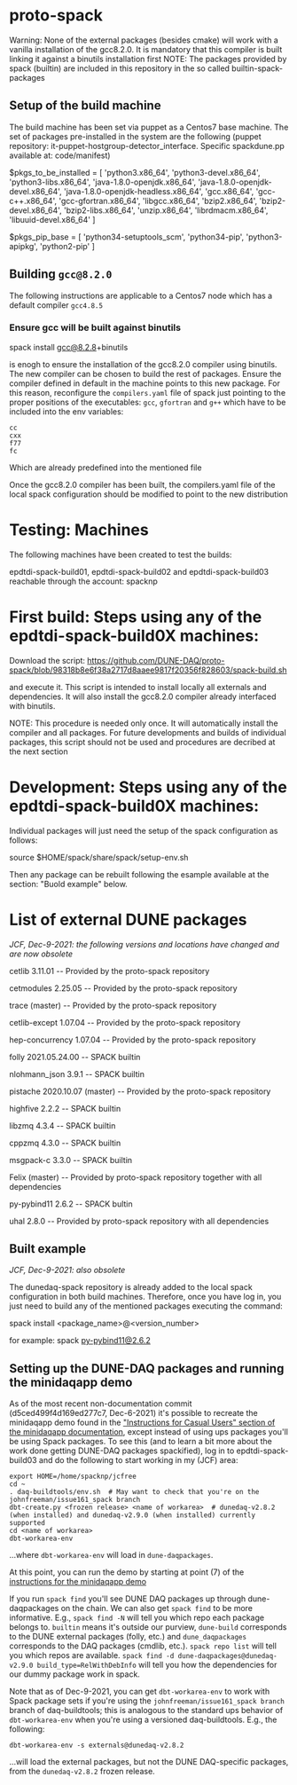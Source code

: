 # proto-spack
Warning: None of the external packages (besides cmake) will work with a vanilla installation of the gcc8.2.0. It is mandatory that this compiler is built linking it against a binutils installation first
NOTE: The packages provided by spack (builtin) are included in this repository in the so called builtin-spack-packages

## Setup of the build machine
The build machine has been set via puppet as a Centos7 base machine. The set of packages pre-installed in the system are the following (puppet repository: it-puppet-hostgroup-detector_interface. Specific spackdune.pp available at: code/manifest)

$pkgs_to_be_installed = [ 'python3.x86_64', 'python3-devel.x86_64', 'python3-libs.x86_64', 'java-1.8.0-openjdk.x86_64', 'java-1.8.0-openjdk-devel.x86_64', 'java-1.8.0-openjdk-headless.x86_64', 'gcc.x86_64', 'gcc-c++.x86_64', 'gcc-gfortran.x86_64', 'libgcc.x86_64', 
'bzip2.x86_64', 'bzip2-devel.x86_64', 'bzip2-libs.x86_64', 'unzip.x86_64', 'librdmacm.x86_64', 'libuuid-devel.x86_64' ]

$pkgs_pip_base = [ 'python34-setuptools_scm', 'python34-pip', 'python3-apipkg', 'python2-pip' ]


## Building `gcc@8.2.0`
The following instructions are applicable to a Centos7 node which has a default compiler `gcc4.8.5`
### Ensure gcc will be built against binutils
spack install gcc@8.2.8+binutils 

is enogh to ensure the installation of the gcc8.2.0 compiler using binutils.   
The new compiler can be chosen to build the rest of packages. Ensure the compiler defined in default in the machine points to this new package. For this reason, reconfigure the `compilers.yaml` file of spack just pointing to the proper positions of the executables: `gcc`, `gfortran` and `g++` which have to be included into the env variables:
```
cc
cxx
f77
fc
```
Which are already predefined into the mentioned file

Once the gcc8.2.0 compiler has been built, the compilers.yaml file of the local spack configuration should be modified to point to the new distribution 

# Testing: Machines
The following machines have been created to test the builds:

epdtdi-spack-build01, epdtdi-spack-build02 and epdtdi-spack-build03 reachable through the account: spacknp

# First build: Steps using any of the epdtdi-spack-build0X machines:

Download the script: https://github.com/DUNE-DAQ/proto-spack/blob/98318b8e6f38a2717d8aaee9817f20356f828603/spack-build.sh

and execute it. This script is intended to install locally all externals and dependencies. It will also install the gcc8.2.0 compiler already interfaced with binutils.

NOTE: This procedure is needed only once. It will automatically install the compiler and all packages. For future developments and builds of individual packages, this script should not be used and procedures are decribed at the next section

# Development: Steps using any of the epdtdi-spack-build0X machines:

Individual packages will just need the setup of the spack configuration as follows:

source $HOME/spack/share/spack/setup-env.sh

Then any package can be rebuilt following the esample available at the section: "Buold example"  below. 

# List of external DUNE packages

_JCF, Dec-9-2021: the following versions and locations have changed and are now obsolete_

cetlib 3.11.01 -- Provided by the proto-spack repository

cetmodules 2.25.05 -- Provided by the proto-spack repository

trace (master) -- Provided by the proto-spack repository

cetlib-except 1.07.04 -- Provided by the proto-spack repository

hep-concurrency 1.07.04 -- Provided by the proto-spack repository

folly 2021.05.24.00 -- SPACK builtin 

nlohmann_json 3.9.1 -- SPACK builtin

pistache 2020.10.07 (master) -- Provided by the proto-spack repository

highfive 2.2.2 -- SPACK builtin

libzmq 4.3.4 -- SPACK builtin

cppzmq 4.3.0 -- SPACK builtin

msgpack-c 3.3.0 -- SPACK builtin

Felix (master) -- Provided by proto-spack repository together with all dependencies

py-pybind11 2.6.2 -- SPACK bultin

uhal 2.8.0 -- Provided by proto-spack repository with all dependencies

## Built example

_JCF, Dec-9-2021: also obsolete_

The dunedaq-spack repository is already added to the local spack configuration in both build machines. Therefore, once you have log in, you just need to build any of the mentioned packages executing the command:

spack install <package_name>@<version_number>

for example: spack py-pybind11@2.6.2

## Setting up the DUNE-DAQ packages and running the minidaqapp demo 

As of the most recent non-documentation commit (d5ced499f4d169ed277c7, Dec-6-2021) it's possible to recreate the minidaqapp demo found in the ["Instructions for Casual Users" section of the minidaqapp documentation](https://dune-daq-sw.readthedocs.io/en/latest/packages/minidaqapp/InstructionsForCasualUsers/), except instead of using ups packages you'll be using Spack packages. To see this (and to learn a bit more about the work done getting DUNE-DAQ packages spackified), log in to epdtdi-spack-build03 and do the following to start working in my (JCF) area:
```
export HOME=/home/spacknp/jcfree
cd ~
. daq-buildtools/env.sh  # May want to check that you're on the johnfreeman/issue161_spack branch
dbt-create.py <frozen release> <name of workarea>  # dunedaq-v2.8.2 (when installed) and dunedaq-v2.9.0 (when installed) currently supported
cd <name of workarea>
dbt-workarea-env
```
...where `dbt-workarea-env` will load in `dune-daqpackages`. 

At this point, you can run the demo by starting at point (7) of the [instructions for the minidaqapp demo](https://dune-daq-sw.readthedocs.io/en/latest/packages/minidaqapp/InstructionsForCasualUsers/)

If you run `spack find` you'll see DUNE DAQ packages up through dune-daqpackages on the chain. We can also get `spack find` to be more informative. E.g., `spack find -N` will tell you which repo each package belongs to. `builtin` means it's outside our purview, `dune-build` corresponds to the DUNE external packages (folly, etc.) and `dune_daqpackages` corresponds to the DAQ packages (cmdlib, etc.). `spack repo list` will tell you which repos are available. `spack find -d dune-daqpackages@dunedaq-v2.9.0 build_type=RelWithDebInfo` will tell you how the dependencies for our dummy package work in spack. 

Note that as of Dec-9-2021, you can get `dbt-workarea-env` to work with Spack package sets if you're using the `johnfreeman/issue161_spack branch` branch of daq-buildtools; this is analogous to the standard ups behavior of `dbt-workarea-env` when you're using a versioned daq-buildtools. E.g., the following:
```
dbt-workarea-env -s externals@dunedaq-v2.8.2
```
...will load the external packages, but not the DUNE DAQ-specific packages, from the `dunedaq-v2.8.2` frozen release. 
